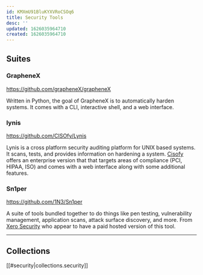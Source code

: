 ```yaml
---
id: KMXmU91BluKYXVRoCSOq6
title: Security Tools
desc: ''
updated: 1626035964710
created: 1626035964710
---
```


## Suites

### GrapheneX

https://github.com/grapheneX/grapheneX

Written in Python, the goal of GrapheneX is to automatically harden systems. It comes with a CLI, interactive shell, and a web interface.

### lynis

https://github.com/CISOfy/Lynis

Lynis is a cross platform security auditing platform for UNIX based systems. It scans, tests, and provides information on hardening a system. [Cisofy](https://cisofy.com/lynis/) offers an enterprise version that that targets areas of compliance (PCI, HIPAA, ISO) and comes with a web interface along with some additional features.

### Sn1per

https://github.com/1N3/Sn1per

A suite of tools bundled together to do things like pen testing, vulnerability management, application scans, attack surface discovery, and more. From [Xero Security](https://xerosecurity.com/) who appear to have a paid hosted version of this tool.

----

## Collections

[[#security|collections.security]]
